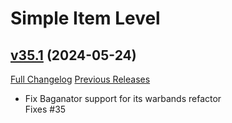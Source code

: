 # Simple Item Level

## [v35.1](https://github.com/kemayo/wow-simpleitemlevel/tree/v35.1) (2024-05-24)
[Full Changelog](https://github.com/kemayo/wow-simpleitemlevel/compare/v35...v35.1) [Previous Releases](https://github.com/kemayo/wow-simpleitemlevel/releases)

- Fix Baganator support for its warbands refactor  
    Fixes #35  
